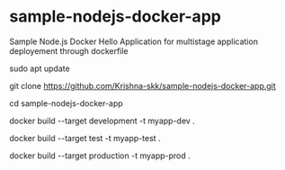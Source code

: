 # sample-nodejs-docker-app
Sample Node.js Docker Hello Application
for multistage application deployement through dockerfile

sudo apt update

git clone https://github.com/Krishna-skk/sample-nodejs-docker-app.git

cd sample-nodejs-docker-app

docker build --target development -t myapp-dev .

docker build --target test -t myapp-test .

docker build --target production -t myapp-prod .
